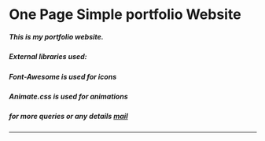 # One Page Simple portfolio Website 
<h5> This is my portfolio website.
<h5> External libraries used: </p>
<h5>
<h5>Font-Awesome is used for icons</li>
<h5>Animate.css is used for animations</li>
</ul>
<h5>for more queries or any details <a href="mailto:ibrahim.cs2017@gmail.com">mail</a></h5><hr>
